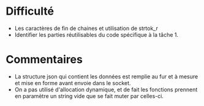 # Difficulté
* Les caractères de fin de chaines et utilisation de strtok_r
* Identifier les parties réutilisables du code spécifique à la tâche 1.

# Commentaires
* La structure json qui contient les données est remplie au fur et à mesure et mise en forme avant envoie dans le socket.
* On a pas utilisé d'allocation dynamique, et de fait les fonctions prennent en paramètre un string vide que se fait muter par celles-ci.
